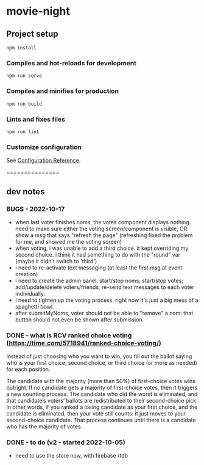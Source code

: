 # movie-night

## Project setup
```
npm install
```

### Compiles and hot-reloads for development
```
npm run serve
```

### Compiles and minifies for production
```
npm run build
```

### Lints and fixes files
```
npm run lint
```

### Customize configuration
See [Configuration Reference](https://cli.vuejs.org/config/).




===============
## dev notes


### BUGS - 2022-10-17
- when last voter finishes noms, the votes component displays nothing. need to make sure either the voting screen/component is visible, OR show a msg that says "refresh the page" (refreshing fixed the problem for me, and showed me the voting screen)
- when voting, i was unable to add a third choice. it kept overriding my second choice. i think it had something to do with the "round" var (maybe it didn't switch to 'third')
- i need to re-activate text messaging (at least the first msg at event creation)
- i need to create the admin panel: start/stop noms; start/stop votes; add/update/delete voters/friends; re-send text messages to each voter individually.
- i need to tighten up the voting process. right now it's just a big mess of a spaghetti bowl.
- after submitMyNoms, voter should not be able to "remove" a nom. that button should not even be shown after submission.



### DONE - what is RCV ranked choice voting (https://time.com/5718941/ranked-choice-voting/)
Instead of just choosing who you want to win, you fill out the ballot saying who is your first choice, second choice, or third choice (or more as needed) for each position.

The candidate with the majority (more than 50%) of first-choice votes wins outright. If no candidate gets a majority of first-choice votes, then it triggers a new counting process. The candidate who did the worst is eliminated, and that candidate’s voters’ ballots are redistributed to their second-choice pick. In other words, if you ranked a losing candidate as your first choice, and the candidate is eliminated, then your vote still counts: it just moves to your second-choice candidate. That process continues until there is a candidate who has the majority of votes.


### DONE - to do (v2 - started 2022-10-05)
- need to use the store now, with firebase rtdb
